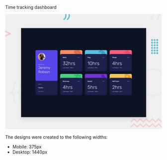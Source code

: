Time tracking dashboard

![Design preview for the Time tracking dashboard coding challenge](./design/desktop-preview.jpg)

The designs were created to the following widths:

- Mobile: 375px
- Desktop: 1440px

